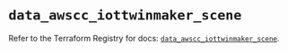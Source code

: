 # `data_awscc_iottwinmaker_scene`

Refer to the Terraform Registry for docs: [`data_awscc_iottwinmaker_scene`](https://registry.terraform.io/providers/hashicorp/awscc/0.70.0/docs/data-sources/iottwinmaker_scene).
